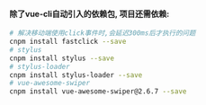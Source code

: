 #### 除了vue-cli自动引入的依赖包, 项目还需依赖:
```bash
# 解决移动端使用click事件时,会延迟300ms后才执行的问题
cnpm install fastclick --save
# stylus
cnpm install stylus --save
# stylus-loader
cnpm install stylus-loader --save
# vue-awesome-swiper
cnpm install vue-awesome-swiper@2.6.7 --save
```
